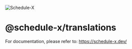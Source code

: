 ![Schedule-X](https://schedule-x.s3.eu-west-1.amazonaws.com/schedule-x-logo.png)

# @schedule-x/translations

For documentation, please refer to:
https://schedule-x.dev/
